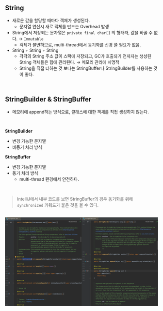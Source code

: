 ## String
- 새로운 값을 할당할 때마다 객체가 생성된다.
    - 문자열 연산시 새로 객체를 만드는 Overhead 발생
- String에서 저장되는 문자열은 `private final char[]` 의 형태라, 값을 바꿀 수 없다. → `Immutable`
    - 객체가 불변하므로, multi-thread에서 동기화를 신경 쓸 필요가 없음.
- String + String + String
    - 각각의 String 주소 값이 스택에 저장되고, GC가 호출되기 전까지는 생성된 String 객체들은 힙에 관리된다. → 메모리 관리에 치명적
    - String을 직접 더하는 것 보다는 StringBuffer나 StringBuilder를 사용하는 것이 좋다.

<br/>

## StringBuilder & StringBuffer
- 메모리에 append하는 방식으로, 클래스에 대한 객체를 직접 생성하지 않는다.

<br/>

**StringBuilder**

- 변경 가능한 문자열
- 비동기 처리 방식

**StringBuffer**

- 변경 가능한 문자열
- 동기 처리 방식
    - multi-thread 환경에서 안전하다.

<br/>

> IntelliJ에서 내부 코드를 보면 StringBuffer의 경우 동기화를 위해 `synchronized`  키워드가 붙은 것을 볼 수 있다.

<br/>


<img src="https://github.com/2dongyeop/TIL/blob/main/Java/image/StringBuilder-StringBuffer.png" width = 900/>